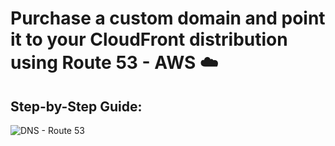 #  Purchase a custom domain and point it to your CloudFront distribution using Route 53 - AWS ☁️

## Step-by-Step Guide:



![DNS - Route 53](Route53.png)
